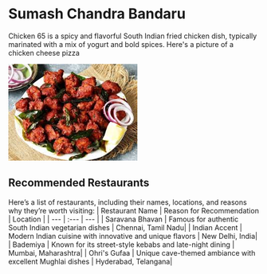 # Sumash Chandra Bandaru
Chicken 65 is a spicy and flavorful South Indian fried chicken dish, typically marinated with a mix of yogurt and bold spices.
Here's a picture of a chicken cheese pizza

![image](download.jpg)

## Recommended Restaurants
Here’s a list of restaurants, including their names, locations, and reasons why they’re worth visiting:
| Restaurant Name | Reason for Recommendation | Location |
| --- | :--- | --- |
| Saravana Bhavan | Famous for authentic South Indian vegetarian dishes | Chennai, Tamil Nadu|
| Indian Accent | Modern Indian cuisine with innovative and unique flavors | New Delhi, India|
| Bademiya | Known for its street-style kebabs and late-night dining | Mumbai, Maharashtra|
| Ohri's Gufaa | Unique cave-themed ambiance with excellent Mughlai dishes | Hyderabad, Telangana|


